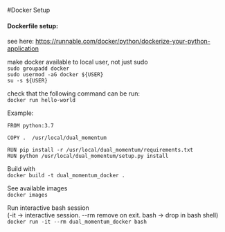 #Docker Setup

#### Dockerfile setup:
see here: https://runnable.com/docker/python/dockerize-your-python-application

make docker available to local user, not just sudo <br>
`sudo groupadd docker`<br>
`sudo usermod -aG docker ${USER}`<br>
`su -s ${USER}`

check that the following command can be run:<br>
`docker run hello-world`


Example:
```
FROM python:3.7

COPY .  /usr/local/dual_momentum

RUN pip install -r /usr/local/dual_momentum/requirements.txt
RUN python /usr/local/dual_momentum/setup.py install
```

Build with <br>
`docker build -t dual_momentum_docker .`

See available images<br>
`docker images`

Run interactive bash session<br>
(-it -> interactive session. --rm remove on exit. bash -> drop in bash shell)<br>
`docker run -it --rm dual_momentum_docker bash`
